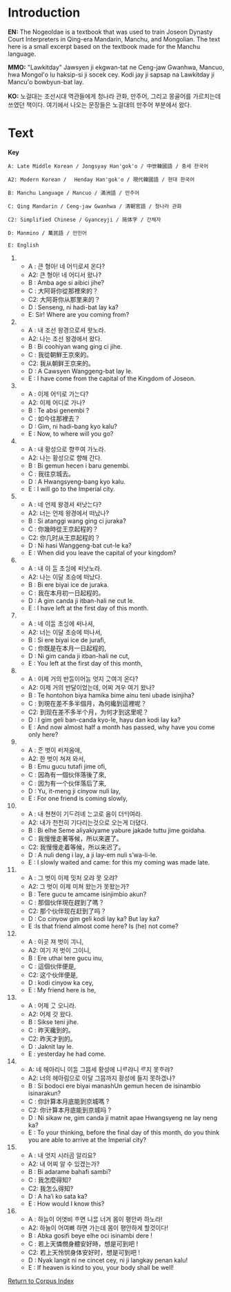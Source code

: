 # Introduction

**EN:** The Nogeoldae is a textbook that was used to train Joseon Dynasty Court Interpreters in  Qing-era Mandarin, Manchu, and Mongolian. The text here is a small excerpt based on the textbook made for the Manchu language. 

**MMO:** "Lawkitday" Jawsyen ji ekgwan-tat ne Ceng-jaw Gwanhwa, Mancuo, hwa Mongol'o lu haksip-si ji socek cey. Kodi jay ji sapsap na Lawkitday ji Mancu'o bowbyun-bat lay.

**KO:** 노걸대는 조선시대 역관들에게 청나라 관화, 만주어, 그리고 몽골어를 가르치는데 쓰였던 책이다. 여기에서 나오는 문장들은 노걸대의 만주어 부분에서 왔다.

# Text

**Key**

    A: Late Middle Korean / Jongsyay Han'gok'o / 中世韓國語 / 중세 한국어

    A2: Modern Korean / ᅟHenday Han'gok'o / 現代韓國語 / 현대 한국어

    B: Manchu Language / Mancuo / 滿洲語 / 만주어

    C: Qing Mandarin / Ceng-jaw Gwanhwa / 清朝官語 / 청나라 관화
    
    C2: Simplified Chinese / Gyanceyji / 简体字 / 간체자

    D: Manmino / 萬民語 / 만민어 

    E: English

1. 
   * A : 큰 형아! 네 어ᄃᆡ로셔 온다?
   * A2: 큰 형아! 네 어디서 왔나?
   * B : Amba age si aibici jihe?
   * C : 大阿哥你從那裡來的？
   * C2: 大阿哥你从那里来的？
   * D : Senseng, ni hadi-bat lay ka?
   * E: Sir! Where are you coming from? 

2. 
   * A : 내 조선 왕경으로셔 왓노라.
   * A2: 나는 조선 왕경에서 왔다. 
   * B : Bi coohiyan wang ging ci jihe.
   * C : 我從朝鮮王京來的。
   * C2: 我从朝鲜王京来的。
   * D : A Cawsyen Wanggeng-bat lay le.
   * E : I have come from the capital of the Kingdom of Joseon. 

3.
   * A : 이제 어ᄃᆡ로 가ᄂᆞᆫ다?
   * A2: 이제 어디로 가나?
   * B : Te absi genembi ?
   * C : 如今往那裡去？
   * D : Gim, ni hadi-bang kyo kalu?
   * E : Now, to where will you go? 
   
4. 
   * A : 내 황성으로 향ᄒᆞ여 가노라.
   * A2: 나는 황성으로 향해 간다.
   * B : Bi gemun hecen i baru genembi.
   * C : 我往京城去。
   * D : A Hwangsyeng-bang kyo kalu.
   * E : I will go to the Imperial city. 
   
5. 
   * A : 네 언제 왕경셔 ᄯᅥ낫ᄂᆞᆫ다?
   * A2: 너는 언제 왕경에서 떠났나?
   * B : Si atanggi wang ging ci juraka?
   * C : 你幾時從王京起程的？
   * C2: 你几时从王京起程的？
   * D : Ni hasi Wanggeng-bat cut-le ka?  
   * E : When did you leave the capital of your kingdom?

6. 
   * A : 내 이 ᄃᆞᆯ 초ᄉᆡᆼ에 ᄯᅥ낫노라.
   * A2: 나는 이달 초승에 떠났다.
   * B : Bi ere biyai ice de juraka.
   * C : 我在本月初一日起程的。
   * D : A gim canda ji itban-hali ne cut le. 
   * E : I have left at the first day of this month.
   
7. 
   * A : 네 이ᄃᆞᆯ 초ᄉᆡᆼ에 ᄯᅥ나셔,
   * A2: 너는 이달 초승에 떠나서,
   * B : Si ere biyai ice de jurafi,
   * C : 你既是在本月一日起程的,
   * D : Ni gim canda ji itban-hali ne cut,
   * E : You left at the first day of this month,  

8. 
   * A : 이제 거의 반ᄃᆞᆯ이어ᄂᆞᆯ 엇지 ᄀᆞᆺ여긔 온다?
   * A2: 이제 거의 반달이었는데, 어찌 겨우 여기 왔나?
   * B : Te hontohon biya hamika bime ainu teni ubade isinjiha?
   * C : 到現在差不多半個月，為何纔到這裡呢？
   * C2: 到现在差不多半个月，为何才到这里呢？
   * D : I gim geli ban-canda kyo-le, hayu dan kodi lay ka?
   * E : And now almost half a month has passed, why have you come only here? 
   
9. 
   * A : ᄒᆞᆫ 벗이 ᄹᅥ져옴애,
   * A2: 한 벗이 쳐져 와서,
   * B : Emu gucu tutafi jime ofi,
   * C : 因為有一個伙伴落後了來,
   * C : 因为有一个伙伴落后了来,
   * D : Yu, it-meng ji cinyow nuli lay, 
   * E : For one friend is coming slowly,
   
10. 
    * A : 내 쳔쳔이 기ᄃᆞ려녜 ᄂᆞᆫ고로 옴이 더ᄃᆡ여라.
    * A2: 내가 천천히 기다리는것으로 오는게 더뎠다. 
    * B : Bi elhe Seme aliyakiyame yabure jakade tuttu jime goidaha.
    * C : 我慢慢走著等候，所以來遲了。
    * C2: 我慢慢走着等候，所以来迟了。
    * D : A nuli deng i lay, a ji lay-em nuli s’wa-li-le.
    * E : I slowly waited and came: for this my coming was made late. 

11. 
    * A : 그 벗이 이제 밋처 오랴 못 오랴?
    * A2: 그 벗이 이제 미쳐 왔는가 못왔는가?
    * B : Tere gucu te amcame isinjimbio akun?
    * C : 那個伙伴現在趕到了嗎？
    * C2: 那个伙伴现在赶到了吗？
    * D : Co cinyow gim geli kodi lay ka? But lay ka?
    * E :Is that friend almost come here? Is (he) not come? 

12. 
    * A : 이곳 져 벗이 긔니,
    * A2: 여기 저 벗이 그이니, 
    * B : Ere uthai tere gucu inu,
    * C : 這個伙伴便是,
    * C2: 这个伙伴便是,
    * D : kodi cinyow ka cey, 
    * E : My friend here is he, 

13. 
    * A : 어제 ᄀᆞᆺ 오니라.
    * A2: 어제 갓 왔다. 
    * B : Sikse teni jihe.
    * C : 昨天纔到的。
    * C2: 昨天才到的。
    * D : Jaknit lay le. 
    * E : yesterday he had come. 

14. 
    * A: 네 헤아리니 이ᄃᆞᆯ 그믐세 황성에 니ᄅᆞ랴니 ᄅᆞ지 못ᄒᆞ랴?
    * A2: 너의 헤아림으로 이달 그믐까지 황성에 들지 못하겠나?
    * B : Si bodoci ere biyai manashUn gemun hecen de isinambio isinarakun?
    * C : 你計算本月底能到京城嗎 ?
    * C2: 你计算本月底能到京城吗 ?
    * D : Ni sikaw ne, gim canda ji matnit apae Hwangsyeng ne lay neng ka?  
    * E : To your thinking, before the final day of this month, do you think you are able to arrive at the Imperial city? 

15. 
    * A : 내 엇지 시러곰 알리요?
    * A2: 내 어찌 알 수 있겠는가?
    * B : Bi adarame bahafi sambi?
    * C : 我怎麼得知?
    * C2: 我怎么得知?
    * D : A ha’i ko sata ka? 
    * E : How would I know this?

16. 
    * A : 하ᄂᆞᆯ이 어엿비 ᄒᆞ면 니ᄅᆞᆯ 너겨 몸이 평안ᄭᅡ 하노라!
    * A2: 하늘이 어여뼈 하면 가는데 몸이 평안하게 할것이다!
    * B : Abka gosifi beye elhe oci isinambi dere !
    * C : 若上天憐憫身體安好時，想是可到吧 !
    * C2: 若上天怜悯身体安好时，想是可到吧 !
    * D : Nyak langit ni ne cincet cey, ni ji langkay penan kalu!
    * E : If heaven is kind to you, your body shall be well! 

[Return to Corpus Index](https://github.com/Manmino/corpus#readme)
